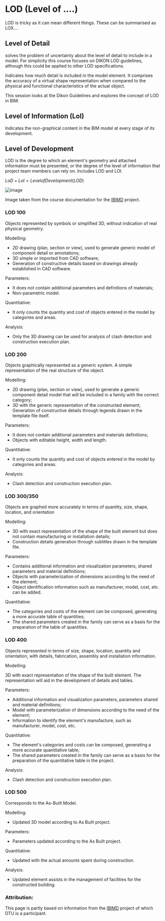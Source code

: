 # LOD (Level of ....)

LOD is tricky as it can mean different things. These can be summarised as LOX....

## Level of Detail
solves the problem of uncertainty about the level of detail to include in a model. For simplicity this course focuses on DIKON LOD guidelines, although this could be applied to other LOD specifications.

Indicates how much detail is included in the model element. It comprises the accuracy of a virtual shape representation when compared to the physical and functional characteristics of the actual object.

This session looks at the Dikon Guidelines and explores the concept of LOD in BIM.

## Level of Information (LoI)​
Indicates the non-graphical content in the BIM model at every stage of its development.

## Level of Development
LOD is the degree to which an element's geometry and attached information must be presented, or the degree of the level of information that project team members can rely on. Includes LOD and LOI.

$LoD+LoI=Level of Development (LOD)$

![image](https://github.com/timmcginley/41934/assets/1415855/2a2cc648-6e70-4639-a5a6-66ad2c46b1f9)

Image taken from the course documentation for the [IBIMD](https://www.ct.upt.ro/IBIMD/) project.

### LOD 100
Objects represented by symbols or simplified 3D, without indication of real physical geometry.

Modelling:​
* 2D drawing (plan, section or view), used to generate generic model of component detail or annotations;​
* 3D simple or imported from CAD software;​
* Generation of constructive details based on drawings already established in CAD software.​

Parameters:​
* It does not contain additional parameters and definitions of materials;​
* Non-parametric model.​

Quantitative:​
* It only counts the quantity and cost of objects entered in the model by categories and areas.​
  
Analysis:​
* Only the 3D drawing can be used for analysis of clash detection and construction execution plan.

### LOD 200
Objects graphically represented as a generic system. A simple representation of the real structure of the object.​

Modelling:​
* 2D drawing (plan, section or view), used to generate a generic component detail model that will be included in a family with the correct category;​
* 3D with the generic representation of the constructed element;​
Generation of constructive details through legends drawn in the template file itself.​

Parameters:​
* It does not contain additional parameters and materials definitions;​
* Objects with editable height, width and length.​

Quantitative:​
* It only counts the quantity and cost of objects entered in the model by categories and areas.​

Analysis:​
* Clash detection and construction execution plan.

### LOD 300/350
Objects are graphed more accurately in terms of quantity, size, shape, location, and orientation

Modelling:​
* 3D with exact representation of the shape of the built element but does not contain manufacturing or installation details;​
* Construction details generation through subtitles drawn in the template file.​

Parameters:​
* Contains additional information and visualization parameters, shared parameters and material definitions;​
* Objects with parameterization of dimensions according to the need of the element;​
* Object identification information such as manufacturer, model, cost, etc. can be added.​

Quantitative:​
* The categories and costs of the element can be composed, generating a more accurate table of quantities;​
* The shared parameters created in the family can serve as a basis for the preparation of the table of quantities.

### LOD 400
Objects represented in terms of size, shape, location, quantity and orientation, with details, fabrication, assembly and installation information​.

Modelling:​

3D with exact representation of the shape of the built element. The representation will aid in the development of details and tables.​

Parameters:​
* Additional information and visualization parameters, parameters shared and material definitions;​
* Model with parameterization of dimensions according to the need of the element;​
* Information to identify the element's manufacture, such as manufacturer, model, cost, etc.​

Quantitative:​
* The element's categories and costs can be composed, generating a more accurate quantitative table;​
* The shared parameters created in the family can serve as a basis for the preparation of the quantitative table in the project.​

Analysis:​
* Clash detection and construction execution plan.

### LOD 500
Corresponds to the As-Built Model​.

Modelling:​
* Updated 3D model according to As Built project.​

Parameters:​
* Parameters updated according to the As Built project.​

Quantitative:​
* Updated with the actual amounts spent during construction.​

Analysis:​
* Updated element assists in the management of facilities for the constructed building.

### Attribution:
This page is partly based on information from the [IBIMD](https://www.ct.upt.ro/IBIMD/) project of which DTU is a participant.

